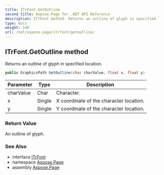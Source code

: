 ```yaml
---
title: ITrFont.GetOutline
second_title: Aspose.Page for .NET API Reference
description: ITrFont method. Returns an outline of glyph in specified location
type: docs
weight: 140
url: /net/aspose.page/itrfont/getoutline/
---
```

## ITrFont.GetOutline method

Returns an outline of glyph in specified location.

```csharp
public GraphicsPath GetOutline(char charValue, float x, float y)
```

| Parameter | Type | Description |
| --- | --- | --- |
| charValue | Char | Character. |
| x | Single | X coordinate of the character location. |
| y | Single | Y coordinate of the character location. |

### Return Value

An outline of glyph.

### See Also

* interface [ITrFont](../)
* namespace [Aspose.Page](../../itrfont/)
* assembly [Aspose.Page](../../../)


